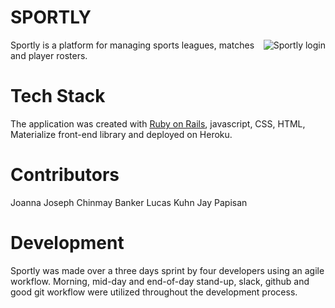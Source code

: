 # SPORTLY
<img src="https://github.com/papistan/sportly/blob/master/Sportly_login.png"
 alt="Sportly login" title="Sportly Login" align="right" />
Sportly is a platform for managing sports leagues, matches and player rosters. 

# Tech Stack
The application was created with [Ruby on Rails](https://github.com/rails/rails), javascript, CSS, HTML, Materialize front-end library and deployed on Heroku. 

# Contributors
Joanna Joseph
Chinmay Banker
Lucas Kuhn
Jay Papisan

# Development
Sportly was made over a three days sprint by four developers using an agile workflow. Morning, mid-day and end-of-day stand-up, slack, github and good git workflow were utilized throughout the development process. 

